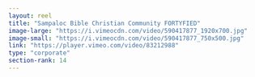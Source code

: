 ```yaml
---
layout: reel
title: "Sampaloc Bible Christian Community FORTYFIED"
image-large: "https://i.vimeocdn.com/video/590417877_1920x700.jpg"
image-small: "https://i.vimeocdn.com/video/590417877_750x500.jpg"
link: "https://player.vimeo.com/video/83212988"
type: "corporate"
section-rank: 14
---
```

